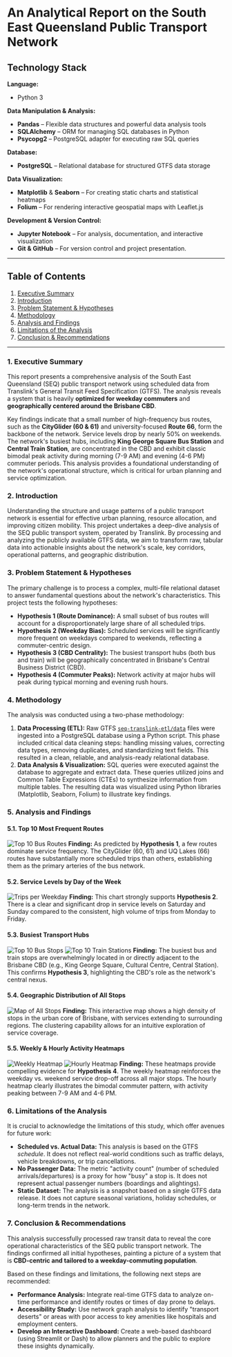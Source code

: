 # An Analytical Report on the South East Queensland Public Transport Network

## Technology Stack
**Language:**  
- Python 3

**Data Manipulation & Analysis:**  
- **Pandas** – Flexible data structures and powerful data analysis tools  
- **SQLAlchemy** – ORM for managing SQL databases in Python  
- **Psycopg2** – PostgreSQL adapter for executing raw SQL queries

**Database:**  
- **PostgreSQL** – Relational database for structured GTFS data storage

**Data Visualization:**  
- **Matplotlib** & **Seaborn** – For creating static charts and statistical heatmaps  
- **Folium** – For rendering interactive geospatial maps with Leaflet.js

**Development & Version Control:**  
- **Jupyter Notebook** – For analysis, documentation, and interactive visualization  
- **Git & GitHub** – For version control and project presentation.
---


## Table of Contents

1. [Executive Summary](#1-executive-summary)  
2. [Introduction](#2-introduction)  
3. [Problem Statement & Hypotheses](#3-problem-statement--hypotheses)  
4. [Methodology](#4-methodology)  
5. [Analysis and Findings](#5-analysis-and-findings)  
6. [Limitations of the Analysis](#6-limitations-of-the-analysis)  
7. [Conclusion & Recommendations](#7-conclusion--recommendations)  
---
### 1. Executive Summary

This report presents a comprehensive analysis of the South East Queensland (SEQ) public transport network using scheduled data from Translink's General Transit Feed Specification (GTFS). The analysis reveals a system that is heavily **optimized for weekday commuters** and **geographically centered around the Brisbane CBD**.

Key findings indicate that a small number of high-frequency bus routes, such as the **CityGlider (60 & 61)** and university-focused **Route 66**, form the backbone of the network. Service levels drop by nearly 50% on weekends. The network's busiest hubs, including **King George Square Bus Station** and **Central Train Station**, are concentrated in the CBD and exhibit classic bimodal peak activity during morning (7-9 AM) and evening (4-6 PM) commuter periods. This analysis provides a foundational understanding of the network's operational structure, which is critical for urban planning and service optimization.

### 2. Introduction

Understanding the structure and usage patterns of a public transport network is essential for effective urban planning, resource allocation, and improving citizen mobility. This project undertakes a deep-dive analysis of the SEQ public transport system, operated by Translink. By processing and analyzing the publicly available GTFS data, we aim to transform raw, tabular data into actionable insights about the network's scale, key corridors, operational patterns, and geographic distribution.

### 3. Problem Statement & Hypotheses

The primary challenge is to process a complex, multi-file relational dataset to answer fundamental questions about the network's characteristics. This project tests the following hypotheses:

*   **Hypothesis 1 (Route Dominance):** A small subset of bus routes will account for a disproportionately large share of all scheduled trips.
*   **Hypothesis 2 (Weekday Bias):** Scheduled services will be significantly more frequent on weekdays compared to weekends, reflecting a commuter-centric design.
*   **Hypothesis 3 (CBD Centrality):** The busiest transport hubs (both bus and train) will be geographically concentrated in Brisbane's Central Business District (CBD).
*   **Hypothesis 4 (Commuter Peaks):** Network activity at major hubs will peak during typical morning and evening rush hours.

### 4. Methodology

The analysis was conducted using a two-phase methodology:

1.  **Data Processing (ETL):** Raw GTFS [`seq-translink-etl/data`](seq-translink-etl/data/) files were ingested into a PostgreSQL database using a Python script. This phase included critical data cleaning steps: handling missing values, correcting data types, removing duplicates, and standardizing text fields. This resulted in a clean, reliable, and analysis-ready relational database.
2.  **Data Analysis & Visualization:** SQL queries were executed against the database to aggregate and extract data. These queries utilized joins and Common Table Expressions (CTEs) to synthesize information from multiple tables. The resulting data was visualized using Python libraries (Matplotlib, Seaborn, Folium) to illustrate key findings.

### 5. Analysis and Findings

#### 5.1. Top 10 Most Frequent Routes
![Top 10 Bus Routes](images/top_10_bus_route.png)
**Finding:** As predicted by **Hypothesis 1**, a few routes dominate service frequency. The CityGlider (60, 61) and UQ Lakes (66) routes have substantially more scheduled trips than others, establishing them as the primary arteries of the bus network.

#### 5.2. Service Levels by Day of the Week
![Trips per Weekday](images/service_levels_by_day_of_the_week.png)
**Finding:** This chart strongly supports **Hypothesis 2**. There is a clear and significant drop in service levels on Saturday and Sunday compared to the consistent, high volume of trips from Monday to Friday.

#### 5.3. Busiest Transport Hubs
![Top 10 Bus Stops](images/busiest_bus_hub.png)
![Top 10 Train Stations](images/Busiest%20Train%20Hub.png)
**Finding:** The busiest bus and train stops are overwhelmingly located in or directly adjacent to the Brisbane CBD (e.g., King George Square, Cultural Centre, Central Station). This confirms **Hypothesis 3**, highlighting the CBD's role as the network's central nexus.

#### 5.4. Geographic Distribution of All Stops
![Map of All Stops](images/bus_vs_train.png)
**Finding:** This interactive map shows a high density of stops in the urban core of Brisbane, with services extending to surrounding regions. The clustering capability allows for an intuitive exploration of service coverage.

#### 5.5. Weekly & Hourly Activity Heatmaps
![Weekly Heatmap](images/weekly_activity_heatmaps.png)
![Hourly Heatmap](images/hourly_activity_heatmaps.png)
**Finding:** These heatmaps provide compelling evidence for **Hypothesis 4**. The weekly heatmap reinforces the weekday vs. weekend service drop-off across all major stops. The hourly heatmap clearly illustrates the bimodal commuter pattern, with activity peaking between 7-9 AM and 4-6 PM.

### 6. Limitations of the Analysis

It is crucial to acknowledge the limitations of this study, which offer avenues for future work:

*   **Scheduled vs. Actual Data:** This analysis is based on the GTFS *schedule*. It does not reflect real-world conditions such as traffic delays, vehicle breakdowns, or trip cancellations.
*   **No Passenger Data:** The metric "activity count" (number of scheduled arrivals/departures) is a proxy for how "busy" a stop is. It does not represent actual passenger numbers (boardings and alightings).
*   **Static Dataset:** The analysis is a snapshot based on a single GTFS data release. It does not capture seasonal variations, holiday schedules, or long-term trends in the network.

### 7. Conclusion & Recommendations

This analysis successfully processed raw transit data to reveal the core operational characteristics of the SEQ public transport network. The findings confirmed all initial hypotheses, painting a picture of a system that is **CBD-centric and tailored to a weekday-commuting population**.

Based on these findings and limitations, the following next steps are recommended:

*   **Performance Analysis:** Integrate real-time GTFS data to analyze on-time performance and identify routes or times of day prone to delays.
*   **Accessibility Study:** Use network graph analysis to identify "transport deserts" or areas with poor access to key amenities like hospitals and employment centers.
*   **Develop an Interactive Dashboard:** Create a web-based dashboard (using Streamlit or Dash) to allow planners and the public to explore these insights dynamically.